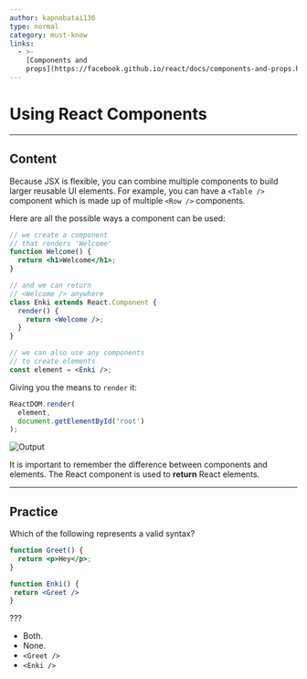 ```yaml
---
author: kapnobatai136
type: normal
category: must-know
links:
  - >-
    [Components and
    props](https://facebook.github.io/react/docs/components-and-props.html){website}
---
```


# Using React Components


---

## Content

Because JSX is flexible, you can combine multiple components to build larger reusable UI elements. For example, you can have a `<Table />` component which is made up of multiple `<Row />` components.

Here are all the possible ways a component can be used:

```jsx
// we create a component 
// that renders 'Welcome'
function Welcome() {
  return <h1>Welcome</h1>;
}

// and we can return 
// <Welcome /> anywhere
class Enki extends React.Component {
  render() {
    return <Welcome />;
  }
}

// we can also use any components
// to create elements
const element = <Enki />;
```

Giving you the means to `render` it:

```jsx
ReactDOM.render(
  element,
  document.getElementById('root')
);
```

![Output](https://img.enkipro.com/84ccc39477c757f45fa88f897d4c2fc7.png)

It is important to remember the difference between components and elements. The React component is used to **return** React elements.


---

## Practice

Which of the following represents a valid syntax?

```jsx
function Greet() {
  return <p>Hey</p>;
}

function Enki() {
 return <Greet />
}
```

???

* Both.
* None.
* `<Greet />`
* `<Enki />`
 
